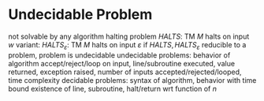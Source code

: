 # Undecidable Problem
not solvable by any algorithm
halting problem
	$HALTS$: TM $M$ halts on input $w$
	variant: $HALTS_\varepsilon$: TM $M$ halts on input $\varepsilon$
if $HALTS, HALTS_\varepsilon$ reducible to a problem, problem is undecidable
undecidable problems: behavior of algorithm
	accept/reject/loop on input, line/subroutine executed, value returned, exception raised, number of inputs accepted/rejected/looped, time complexity
decidable problems: syntax of algorithm, behavior with time bound
	existence of line, subroutine, halt/return wrt function of $n$
